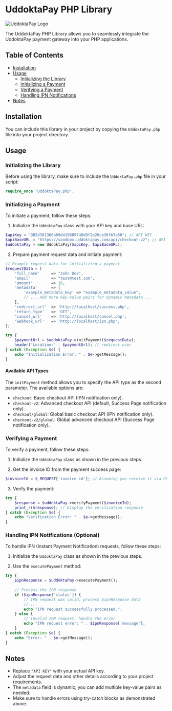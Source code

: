 # UddoktaPay PHP Library

![UddoktaPay Logo](https://uddoktapay.com/assets/images/logo.png)

The UddoktaPay PHP Library allows you to seamlessly integrate the UddoktaPay payment gateway into your PHP applications.

## Table of Contents

- [Installation](#installation)
- [Usage](#usage)
  - [Initializing the Library](#initializing-the-library)
  - [Initializing a Payment](#initializing-a-payment)
  - [Verifying a Payment](#verifying-a-payment)
  - [Handling IPN Notifications](#handling-ipn-notifications-optional)
- [Notes](#notes)

## Installation

You can include this library in your project by copying the `UddoktaPay.php` file into your project directory.

## Usage

### Initializing the Library

Before using the library, make sure to include the `UddoktaPay.php` file in your script:

```php
require_once 'UddoktaPay.php';
```

### Initializing a Payment

To initiate a payment, follow these steps:

1. Initialize the `UddoktaPay` class with your API key and base URL:

```php
$apiKey = "982d381360a69d419689740d9f2e26ce36fb7a50"; // API KEY
$apiBaseURL = "https://sandbox.uddoktapay.com/api/checkout-v2"; // API URL
$uddoktaPay = new UddoktaPay($apiKey, $apiBaseURL);
```

2. Prepare payment request data and initiate payment:

```php
// Example request data for initializing a payment
$requestData = [
    'full_name'     => "John Doe",
    'email'         => "test@test.com",
    'amount'        => 10,
    'metadata'      => [
        'example_metadata_key' => "example_metadata_value",
        // ... Add more key-value pairs for dynamic metadata ...
    ],
    'redirect_url'  => 'http://localhost/success.php',
    'return_type'   => 'GET',
    'cancel_url'    => 'http://localhost/cancel.php',
    'webhook_url'   => 'http://localhost/ipn.php',
];

try {
    $paymentUrl = $uddoktaPay->initPayment($requestData);
    header('Location:' . $paymentUrl); // redirect user
} catch (Exception $e) {
    echo "Initialization Error: " . $e->getMessage();
}
```


#### Available API Types

The `initPayment` method allows you to specify the API type as the second parameter. The available options are:

- `checkout`: Basic checkout API (IPN notification only).
- `checkout-v2`: Advanced checkout API (default, Success Page notification only).
- `checkout/global`: Global basic checkout API (IPN notification only).
- `checkout-v2/global`: Global advanced checkout API (Success Page notification only).



### Verifying a Payment

To verify a payment, follow these steps:

1. Initialize the `UddoktaPay` class as shown in the previous steps.

2. Get the invoice ID from the payment success page:

```php
$invoiceId = $_REQUEST['invoice_id']; // Assuming you receive it via GET or POST
```

3. Verify the payment:

```php
try {
    $response = $uddoktaPay->verifyPayment($invoiceId);
    print_r($response); // Display the verification response
} catch (Exception $e) {
    echo "Verification Error: " . $e->getMessage();
}
```

### Handling IPN Notifications (Optional)

To handle IPN (Instant Payment Notification) requests, follow these steps:

1. Initialize the `UddoktaPay` class as shown in the previous steps.

2. Use the `executePayment` method:

```php
try {
    $ipnResponse = $uddoktaPay->executePayment();
    
    // Process the IPN response
    if ($ipnResponse['status']) {
        // IPN request was valid, process $ipnResponse data
        // ...
        echo "IPN request successfully processed.";
    } else {
        // Invalid IPN request, handle the error
        echo "IPN request error: " . $ipnResponse['message'];
    }
} catch (Exception $e) {
    echo "Error: " . $e->getMessage();
}
```



## Notes

- Replace `"API KEY"` with your actual API key.
- Adjust the request data and other details according to your project requirements.
- The `metadata` field is dynamic; you can add multiple key-value pairs as needed.
- Make sure to handle errors using try-catch blocks as demonstrated above.
